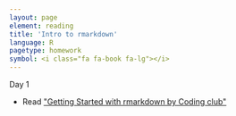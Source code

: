 ```yaml
---
layout: page
element: reading
title: 'Intro to rmarkdown'
language: R
pagetype: homework
symbol: <i class="fa fa-book fa-lg"></i>
---
```


Day 1
<!-- from https://globalecologybiogeography.github.io/Ecoinformatics/readings/week7_reading/-->

* Read ["Getting Started with rmarkdown by Coding club"](https://ourcodingclub.github.io/2016/11/24/rmarkdown-1.html#identify)
